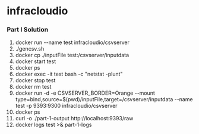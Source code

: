 # infracloudio

### Part I Solution
1. docker run --name test infracloudio/csvserver
2. ./gencsv.sh
3. docker cp ./inputFile test:/csvserver/inputdata 
4. docker start test
5. docker ps
6. docker exec -it test   bash -c "netstat -plunt"
7. docker stop test
8. docker rm test
9. docker run -d -e CSVSERVER_BORDER=Orange --mount type=bind,source=$(pwd)/inputFile,target=/csvserver/inputdata --name test -p 9393:9300 infracloudio/csvserver
10. docker ps
12. curl -o ./part-1-output http://localhost:9393/raw
13. docker logs test >& part-1-logs
